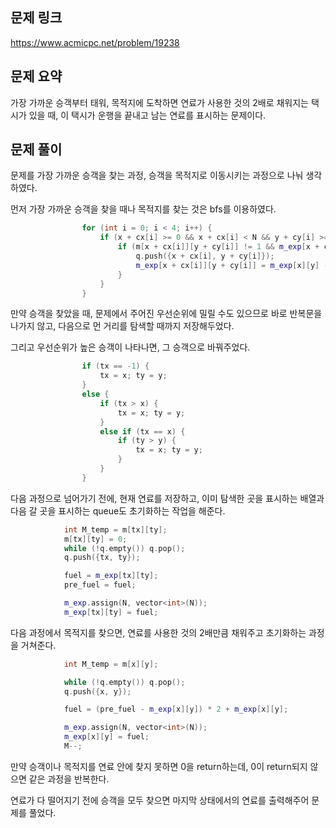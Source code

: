 ## 문제 링크
https://www.acmicpc.net/problem/19238

## 문제 요약
가장 가까운 승객부터 태워, 목적지에 도착하면 연료가 사용한 것의 2배로 채워지는 택시가 있을 때, 이 택시가 운행을 끝내고 남는 연료를 표시하는 문제이다.

## 문제 풀이
문제를 가장 가까운 승객을 찾는 과정, 승객을 목적지로 이동시키는 과정으로 나눠 생각하였다.

먼저 가장 가까운 승객을 찾을 때나 목적지를 찾는 것은 bfs를 이용하였다.

```C++
                for (int i = 0; i < 4; i++) {
                    if (x + cx[i] >= 0 && x + cx[i] < N && y + cy[i] >= 0 && y + cy[i] < N) {
                        if (m[x + cx[i]][y + cy[i]] != 1 && m_exp[x + cx[i]][y + cy[i]] == 0) {
                            q.push({x + cx[i], y + cy[i]});
                            m_exp[x + cx[i]][y + cy[i]] = m_exp[x][y] - 1;
                        }
                    }
                } 
```

만약 승객을 찾았을 때, 문제에서 주어진 우선순위에 밀릴 수도 있으므로 바로 반복문을 나가지 않고, 다음으로 먼 거리를 탐색할 때까지 저장해두었다.

그리고 우선순위가 높은 승객이 나타나면, 그 승객으로 바꿔주었다.

```C++
                if (tx == -1) {
                    tx = x; ty = y;
                }
                else {
                    if (tx > x) {
                        tx = x; ty = y;
                    }
                    else if (tx == x) {
                        if (ty > y) {
                            tx = x; ty = y;
                        }
                    }
                }
```

다음 과정으로 넘어가기 전에, 현재 연료를 저장하고, 이미 탐색한 곳을 표시하는 배열과 다음 갈 곳을 표시하는 queue도 초기화하는 작업을 해준다.

```C++
            int M_temp = m[tx][ty];
            m[tx][ty] = 0;
            while (!q.empty()) q.pop();
            q.push({tx, ty});

            fuel = m_exp[tx][ty];
            pre_fuel = fuel;

            m_exp.assign(N, vector<int>(N));
            m_exp[tx][ty] = fuel;
```

다음 과정에서 목적지를 찾으면, 연료를 사용한 것의 2배만큼 채워주고 초기화하는 과정을 거쳐준다.

```C++
            int M_temp = m[x][y];

            while (!q.empty()) q.pop();
            q.push({x, y});

            fuel = (pre_fuel - m_exp[x][y]) * 2 + m_exp[x][y];

            m_exp.assign(N, vector<int>(N));
            m_exp[x][y] = fuel;
            M--;
```

만약 승객이나 목적지를 연료 안에 찾지 못하면 0을 return하는데, 0이 return되지 않으면 같은 과정을 반복한다.

연료가 다 떨어지기 전에 승객을 모두 찾으면 마지막 상태에서의 연료를 출력해주어 문제를 풀었다.
